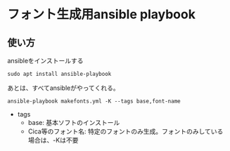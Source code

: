 # フォント生成用ansible playbook

## 使い方

ansibleをインストールする

```
sudo apt install ansible-playbook
```

あとは、すべてansibleがやってくれる。

```
ansible-playbook makefonts.yml -K --tags base,font-name
```

* tags
     * base: 基本ソフトのインストール
     * Cica等のフォント名: 特定のフォントのみ生成。フォントのみしている場合は、-Kは不要
